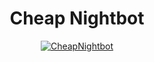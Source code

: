 <h1 align="center">Cheap Nightbot</h1>

<p align="center"> <a href="#"><img src="https://github-stats-alpha.vercel.app/api?username=cheapnightbot" alt="CheapNightbot" /></a> </p>
